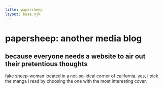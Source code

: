 ```yaml
---
title: papersheep
layout: base.njk
---
```


# papersheep: another media blog

## because everyone needs a website to air out their pretentious thoughts

fake sheep-woman located in a not-so-ideal corner of california. yes, i pick the manga i read by choosing the one with the most interesting cover.

<!-- <p>
  Check out your cool new static site built with
  <a href="https://11ty.dev">11ty</a> on
  <a href="https://neocities.org/">Neocities</a>.
</p>

<p>This homepage template is perfect for:</p>

<ul>
  <li>Creating your own space on the web</li>
  <li>Expressing yourself</li>
  <li>Displaying all the gifs you've collected</li>
</ul>

<h2>Why do you want a homepage?</h2>
<p>The web was made for personal homepages, make this one yours</p> -->